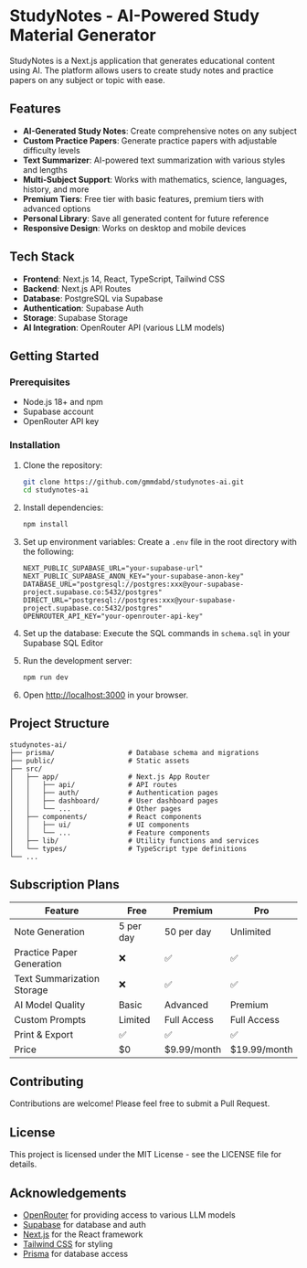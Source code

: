 # StudyNotes - AI-Powered Study Material Generator

StudyNotes is a Next.js application that generates educational content using AI. The platform allows users to create study notes and practice papers on any subject or topic with ease.

## Features

- **AI-Generated Study Notes**: Create comprehensive notes on any subject
- **Custom Practice Papers**: Generate practice papers with adjustable difficulty levels
- **Text Summarizer**: AI-powered text summarization with various styles and lengths
- **Multi-Subject Support**: Works with mathematics, science, languages, history, and more
- **Premium Tiers**: Free tier with basic features, premium tiers with advanced options
- **Personal Library**: Save all generated content for future reference
- **Responsive Design**: Works on desktop and mobile devices

## Tech Stack

- **Frontend**: Next.js 14, React, TypeScript, Tailwind CSS
- **Backend**: Next.js API Routes
- **Database**: PostgreSQL via Supabase
- **Authentication**: Supabase Auth
- **Storage**: Supabase Storage
- **AI Integration**: OpenRouter API (various LLM models)

## Getting Started

### Prerequisites

- Node.js 18+ and npm
- Supabase account
- OpenRouter API key

### Installation

1. Clone the repository:
   ```bash
   git clone https://github.com/gmmdabd/studynotes-ai.git
   cd studynotes-ai
   ```

2. Install dependencies:
   ```bash
   npm install
   ```

3. Set up environment variables:
   Create a `.env` file in the root directory with the following:
   ```
   NEXT_PUBLIC_SUPABASE_URL="your-supabase-url"
   NEXT_PUBLIC_SUPABASE_ANON_KEY="your-supabase-anon-key"
   DATABASE_URL="postgresql://postgres:xxx@your-supabase-project.supabase.co:5432/postgres"
   DIRECT_URL="postgresql://postgres:xxx@your-supabase-project.supabase.co:5432/postgres"
   OPENROUTER_API_KEY="your-openrouter-api-key"
   ```

4. Set up the database:
   Execute the SQL commands in `schema.sql` in your Supabase SQL Editor

5. Run the development server:
   ```bash
   npm run dev
   ```

6. Open [http://localhost:3000](http://localhost:3000) in your browser.

## Project Structure

```
studynotes-ai/
├── prisma/                  # Database schema and migrations
├── public/                  # Static assets
├── src/
│   ├── app/                 # Next.js App Router
│   │   ├── api/             # API routes
│   │   ├── auth/            # Authentication pages
│   │   ├── dashboard/       # User dashboard pages
│   │   └── ...              # Other pages
│   ├── components/          # React components
│   │   ├── ui/              # UI components
│   │   └── ...              # Feature components
│   ├── lib/                 # Utility functions and services
│   └── types/               # TypeScript type definitions
└── ...
```

## Subscription Plans

| Feature                      | Free             | Premium          | Pro              |
|------------------------------|------------------|------------------|------------------|
| Note Generation              | 5 per day        | 50 per day       | Unlimited        |
| Practice Paper Generation    | ❌               | ✅               | ✅               |
| Text Summarization Storage   | ❌               | ✅               | ✅               |
| AI Model Quality             | Basic            | Advanced         | Premium          |
| Custom Prompts               | Limited          | Full Access      | Full Access      |
| Print & Export               | ✅               | ✅               | ✅               |
| Price                        | $0               | $9.99/month      | $19.99/month     |

## Contributing

Contributions are welcome! Please feel free to submit a Pull Request.

## License

This project is licensed under the MIT License - see the LICENSE file for details.

## Acknowledgements

- [OpenRouter](https://openrouter.ai) for providing access to various LLM models
- [Supabase](https://supabase.com) for database and auth
- [Next.js](https://nextjs.org/) for the React framework
- [Tailwind CSS](https://tailwindcss.com/) for styling
- [Prisma](https://www.prisma.io/) for database access
